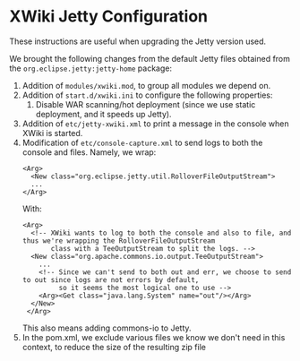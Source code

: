 XWiki Jetty Configuration
=========================

These instructions are useful when upgrading the Jetty version used.

We brought the following changes from the default Jetty files obtained from the `org.eclipse.jetty:jetty-home` package:

1. Addition of `modules/xwiki.mod`, to group all modules we depend on.
1. Addition of `start.d/xwiki.ini` to configure the following properties:
   1. Disable WAR scanning/hot deployment (since we use static deployment, and it speeds up Jetty).
1. Addition of `etc/jetty-xwiki.xml` to print a message in the console when XWiki is started.
1. Modification of `etc/console-capture.xml` to send logs to both the console and files. Namely, we wrap:
   ```
   <Arg>
     <New class="org.eclipse.jetty.util.RolloverFileOutputStream">
     ...
   </Arg>
   ```
   With:
   ```
   <Arg>
     <!-- XWiki wants to log to both the console and also to file, and thus we're wrapping the RolloverFileOutputStream
          class with a TeeOutputStream to split the logs. -->
     <New class="org.apache.commons.io.output.TeeOutputStream">
       ...
       <!-- Since we can't send to both out and err, we choose to send to out since logs are not errors by default,
            so it seems the most logical one to use -->
       <Arg><Get class="java.lang.System" name="out"/></Arg>
     </New>
    </Arg>
   ```
   This also means adding commons-io to Jetty.
1. In the pom.xml, we exclude various files we know we don't need in this context, to reduce the size of the resulting zip file